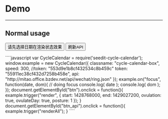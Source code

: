 # Demo

---

## Normal usage
<script type="text/javascript" src="http://scdn.bozhong.com/source/common/js/jquery.min.js"></script>
<button id="btn">请先选择日期在渲染状态效果</button>
<button id="btn_api">刷新API</button>
<div class="cycle-calendar-box"></div>
````javascript
var CycleCalendar = require('seedit-cycle-calendar');
window.example = new CycleCalendar({
	classname: "cycle-calendar-box",
	speed: 300,
	//token: "553d9e1b8cf432534c8b459c"
	token: "55911ec38cf432d7258b458e",
	api: "http://mitao.office.bzdev.net/api/wechat/ring.json"
});
example.on("focus", function(date, dom){
	// doing focus
	console.log( date );
	console.log( dom );
});
document.getElementById("btn").onclick = function(){
	example.trigger("render", {
		start: 1428768000,
		end: 1429027200,
		ovulation: true,
		ovulateDay: true,
		posture: 1
	});
}
document.getElementById("btn_api").onclick = function(){
	example.trigger("renderAll");
}
````

